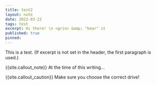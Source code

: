 ```yaml
---
title: test2
layout: note
date: 2022-03-22
tags: test
excerpt: Hi there! \n <grin> &amp; "bear" it
published: true
pinned:
---
```


This is a test. (If excerpt is not set in the header, the first paragraph is used.)

{{site.callout_note}} At the time of this writing...

{{site.callout_caution}} Make sure you choose the correct drive!
